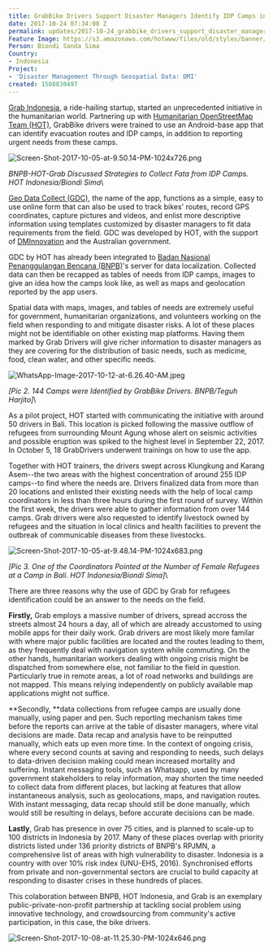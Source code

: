 ```yaml
---
title: GrabBike Drivers Support Disaster Managers Identify IDP Camps in Bali
date: 2017-10-24 07:34:00 Z
permalink: updates/2017-10-24_grabbike_drivers_support_disaster_managers_identify_idp_camps_in_bali
Feature Image: https://s3.amazonaws.com/hotwww/files/old/styles/banner/public/All+Participants.png
Person: Biondi Sanda Sima
Country:
- Indonesia
Project:
- 'Disaster Management Through Geospatial Data: DMI'
created: 1508830497
---
```


[Grab Indonesia](https://www.grab.com/id/?utm_source=google&utm_medium=paidsearch&utm_campaign=ID_G066_ALL_PAX_GR_COM_081215_CTWA_GGR_SEM_BRD_ID&utm_content=ID_G066_ALL_081215_T_Grab_BroadModifier&utm_term=%2Bgrab%20%2Bindonesia&gclid=Cj0KCQjw9uHOBRDtARIsALtCa95eBse-PQdd2cpGlzdp0IakqMm5QvzCu9Kds3JTiDmtpo_PgMYDjd4aAnQtEALw_wcB), a ride-hailing startup, started an unprecedented initiative in the humanitarian world. Partnering up with [Humanitarian OpenStreetMap Team (HOT)](http://openstreetmap.id/), GrabBike drivers were trained to use an Android-base app that can identify evacuation routes and IDP camps, in addition to reporting urgent needs from these camps.

![Screen-Shot-2017-10-05-at-9.50.14-PM-1024x726.png](/uploads/Screen-Shot-2017-10-05-at-9.50.14-PM-1024x726.png)

*BNPB-HOT-Grab Discussed Strategies to Collect Fata from IDP Camps. HOT Indonesia/Biondi Sima*\

[Geo Data Collect (GDC)](https://play.google.com/store/apps/details?id=hosm.odk.collect.android&hl=in), the name of the app, functions as a simple, easy to use online form that can also be used to track bikes' routes, record GPS coordinates, capture pictures and videos, and enlist more descriptive information using templates customized by disaster managers to fit data requirements from the field. GDC was developed by HOT, with the support of [DMInnovation](http://inasafe.org/) and the Australian government.

GDC by HOT has already been integrated to [Badan Nasional Penanggulangan Bencana (BNPB)](http://bnpb.go.id/)'s server for data localization. Collected data can then be recapped as tables of needs from IDP camps, images to give an idea how the camps look like, as well as maps and geolocation reported by the app users.

Spatial data with maps, images, and tables of needs are extremely useful for government, humanitarian organizations, and volunteers working on the field when responding to and mitigate disaster risks. A lot of these places might not be identifiable on other existing map platforms. Having them marked by Grab Drivers will give richer information to disaster managers as they are covering for the distribution of basic needs, such as medicine, food, clean water, and other specific needs.

![WhatsApp-Image-2017-10-12-at-6.26.40-AM.jpeg](/uploads/WhatsApp-Image-2017-10-12-at-6.26.40-AM.jpeg)

*\[Pic 2. 144 Camps were Identified by GrabBike Drivers. BNPB/Teguh Harjito\]*\

As a pilot project, HOT started with communicating the initiative with around 50 drivers in Bali. This location is picked following the massive outflow of refugees from surrounding Mount Agung whose alert on seismic activities and possible eruption was spiked to the highest level in September 22, 2017. In October 5, 18 GrabDrivers underwent trainings on how to use the app.

Together with HOT trainers, the drivers swept across Klungkung and Karang Asem--the two areas with the highest concentration of around 255 IDP camps--to find where the needs are. Drivers finalized data from more than 20 locations and enlisted their existing needs with the help of local camp coordinators in less than three hours during the first round of survey. Within the first week, the drivers were able to gather information from over 144 camps. Grab drivers were also requested to identify livestock owned by refugees and the situation in local clinics and health facilities to prevent the outbreak of communicable diseases from these livestocks.

![Screen-Shot-2017-10-05-at-9.48.14-PM-1024x683.png](/uploads/Screen-Shot-2017-10-05-at-9.48.14-PM-1024x683.png)

*\[Pic 3. One of the Coordinators Pointed at the Number of Female Refugees at a Camp in Bali. HOT Indonesia/Biondi Sima\]*\

There are three reasons why the use of GDC by Grab for refugees identification could be an answer to the needs on the field.

**Firstly,** Grab employs a massive number of drivers, spread accross the streets almost 24 hours a day, all of which are already accustomed to using mobile apps for their daily work. Grab drivers are most likely more familar with where major public facilities are located and the routes leading to them, as they frequently deal with navigation system while commuting. On the other hands, humanitarian workers dealing with ongoing crisis might be dispatched from somewhere else, not familiar to the field in question. Particularly true in remote areas, a lot of road networks and buildings are not mapped. This means relying independently on publicly available map applications might not suffice.

**Secondly, **data collections from refugee camps are usually done manually, using paper and pen. Such reporting mechanism takes time before the reports can arrive at the table of disaster managers, where vital decisions are made. Data recap and analysis have to be reinputted manually, which eats up even more time. In the context of ongoing crisis, where every second counts at saving and responding to needs, such delays to data-driven decision making could mean increased mortality and suffering. Instant messaging tools, such as Whatsapp, used by many government stakeholders to relay information, may shorten the time needed to collect data from different places, but lacking at features that allow instantaneous analysis, such as geolocations, maps, and navigation routes. With instant messaging, data recap should still be done manually, which would still be resulting in delays, before accurate decisions can be made.

**Lastly**, Grab has presence in over 75 cities, and is planned to scale-up to 100 districts in Indonesia by 2017. Many of these places overlap with priority districts listed under 136 priority districts of BNPB's RPJMN, a comprehensive list of areas with high vulnerability to disaster. Indonesia is a country with over 10% risk index (UNU-EHS, 2016). Synchronised efforts from private and non-governmental sectors are crucial to build capacity at responding to disaster crises in these hundreds of places.

This colaboration between BNPB, HOT Indonesia, and Grab is an exemplary public-private-non-profit partnership at tackling social problem using innovative technology, and crowdsourcing from community's active participation, in this case, the bike drivers.

![Screen-Shot-2017-10-08-at-11.25.30-PM-1024x646.png](/uploads/Screen-Shot-2017-10-08-at-11.25.30-PM-1024x646.png)